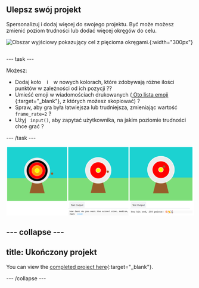 ## Ulepsz swój projekt

<div style="display: flex; flex-wrap: wrap">
<div style="flex-basis: 200px; flex-grow: 1; margin-right: 15px;">
Spersonalizuj i dodaj więcej do swojego projektu. Być może możesz zmienić poziom trudności lub dodać więcej okręgów do celu.
</div>
<div>

![Obszar wyjściowy pokazujący cel z pięcioma okręgami.](images/five_cirles.png){:width="300px"}

</div>
</div>

--- task ---

Możesz:

+ Dodaj koło ` ` i ` ` w nowych kolorach, które zdobywają różne ilości punktów w zależności od ich pozycji ??
+ Umieść emoji w wiadomościach drukowanych ([ Oto lista emoji ](https://unicode.org/emoji/charts/full-emoji-list.html){:target="_blank"}, z których możesz skopiować) ?
+ Spraw, aby gra była łatwiejsza lub trudniejsza, zmieniając wartość ` frame_rate=2 ` ?
+ Użyj ` input()`, aby zapytać użytkownika, na jakim poziomie trudności chce grać ?️

--- /task ---

![Trzy pomysły na projekt, jeden ma pięć okręgów, jeden ma pytanie o trudność i jeden ma emoji w wiadomości punktów.](images/upgrade-ideas.png)

--- collapse ---
---
title: Ukończony projekt
---

You can view the [completed project here](https://editor.raspberrypi.org/en/projects/target-practice-solution){:target="_blank"}.

--- /collapse ---
